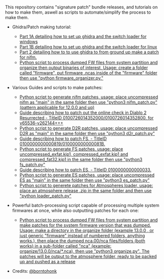 This repository contains "signature patch" bundle releases, and tutorials on how to make them, aswell as scripts to automate/simplify the process to make them.

* Ghidra/Patch making tutorial:
  - [Part 1A detailing how to set up ghidra and the switch loader for windows](Part1A-WindowsSetup.MD)
  - [Part 1B detailing how to set up ghidra and the switch loader for linux](Part1B-LinuxSetup.MD)
  - [Part 2 detailing how to to use ghidra to from ground up make a patch for nifm.](Part2.MD)
  - [Python script to process dumped FW files from system partition and organize then output binaries of interest, Usage: create a folder called "firmware", put firmware .ncas inside of the "firmware" folder then use "python firmware_organizer.py."](firmware_organizer.py)

* Various Guides and scripts to make patches:
  - [Python script to generate nifm patches, usage: place uncompressed nifm as "main" in the same folder then use "python3 nifm_patch.py" (pattern applicable for 12.0.0 and up)](nifm_patch.py)
  - [Guide describing how to patch out the online check in Diablo 2 Resurrected - TitleID 0100726014352000/0100726014352800. for v65536-v262144+++](D2R-0100726014352800.md)
  - [Python script to generate D2R patches, usage: place uncompressed D2R as "main" in the same folder then use "python3 d2r_patch.py"](d2r_patch.py)
  - [Guide describing how to patch FS, - TitleID 0100000000000819/010000000000081B.](FS-010000000000081B-0100000000000819.md)
  - [Python script to generate FS patches, usage: place uncompressed_exfat.kip1, compressed_exfat.kip1 and compressed_fat32.kip1 in the same folder then use "python3 fs_patch.py"](fs_patch.py)
  - [Guide describing how to patch ES, - TitleID 0100000000000033.](ES-0100000000000033.md)
  - [Python script to generate ES patches, usage: place uncompressed ES as "main" in the same folder then use "python3 es_patch.py"](es_patch.py)
  - [Python script to generete patches for Atmospheres loader, usage: place an atmosphere release .zip in the same folder and then use "python loader_patch.py"](loader_patch.py)

* Powerful batch-processing script capable of processing multiple system firmwares at once, while also outputting patches for each one:
  - [Python script to process dumped FW files from system partition and make patches for the system firmware version that was dumped. Usage: make a directory in the organize folder (example 13.0.0 , or just generic "firmware" instead of numbered folders, anything works.), then place the dumped nca.00/nca files/folders (both works) in a sub-folder called "nca" (example: organize/13.0.0/nca/*.nca), then use "python3 organize.py". The patches will be output to the atmosphere folder, ready to be packed up and pushed as a release](organize/organize.py)

* Credits: [@borntohonk](https://github.com/borntohonk)